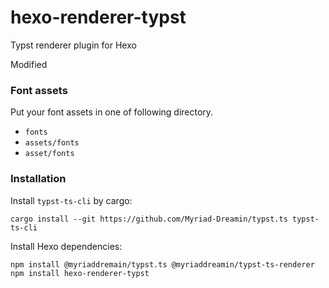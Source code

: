 # hexo-renderer-typst

Typst renderer plugin for Hexo

Modified

### Font assets

Put your font assets in one of following directory.

- `fonts`
- `assets/fonts`
- `asset/fonts`

### Installation

Install `typst-ts-cli` by cargo:

```shell
cargo install --git https://github.com/Myriad-Dreamin/typst.ts typst-ts-cli
```

Install Hexo dependencies:

```shell
npm install @myriaddremain/typst.ts @myriaddreamin/typst-ts-renderer
npm install hexo-renderer-typst
```
